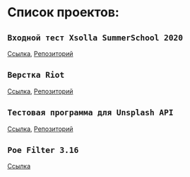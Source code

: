 # Список проектов:

## `Входной тест Xsolla SummerSchool 2020`

[Ссылка](https://HekpMC.github.io/Xsolla_Summer_School_2020/), [Репозиторий](https://github.com/HekpMC/HekpMC.github.io/tree/master/Xsolla_Summer_School_2020)

## `Верстка Riot`

[Ссылка](https://HekpMC.github.io/Riot/dist/), [Репозиторий](https://github.com/HekpMC/HekpMC.github.io/tree/master/Riot)

## `Тестовая программа для Unsplash API`

[Ссылка](https://HekpMC.github.io/unsplash/dist/), [Репозиторий](https://github.com/HekpMC/HekpMC.github.io/tree/master/unsplash)


## `Poe Filter 3.16`

[Ссылка](https://HekpMC.github.io/temp)
